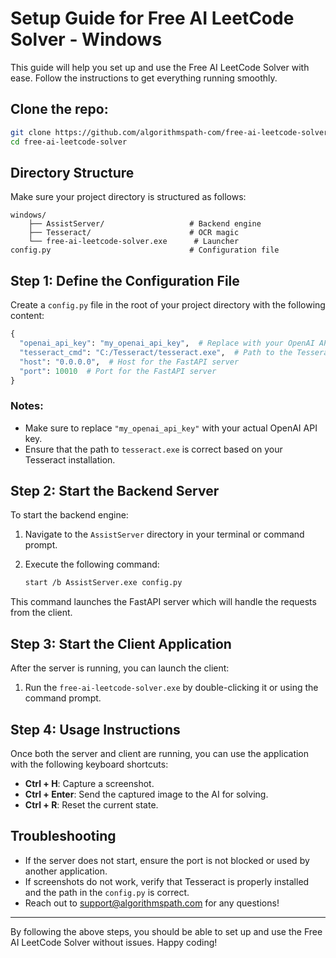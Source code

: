 # Setup Guide for Free AI LeetCode Solver - Windows
This guide will help you set up and use the Free AI LeetCode Solver with ease. Follow the instructions to get everything running smoothly.

## Clone the repo:

```bash
git clone https://github.com/algorithmspath-com/free-ai-leetcode-solver.git
cd free-ai-leetcode-solver
```

## Directory Structure

Make sure your project directory is structured as follows:

```
windows/
    ├── AssistServer/                   # Backend engine
    ├── Tesseract/                      # OCR magic
    └── free-ai-leetcode-solver.exe      # Launcher
config.py                               # Configuration file
```

## Step 1: Define the Configuration File

Create a `config.py` file in the root of your project directory with the following content:

```python
{
  "openai_api_key": "my_openai_api_key",  # Replace with your OpenAI API key
  "tesseract_cmd": "C:/Tesseract/tesseract.exe",  # Path to the Tesseract executable
  "host": "0.0.0.0",  # Host for the FastAPI server
  "port": 10010  # Port for the FastAPI server
}
```

### Notes:
- Make sure to replace `"my_openai_api_key"` with your actual OpenAI API key.
- Ensure that the path to `tesseract.exe` is correct based on your Tesseract installation.

## Step 2: Start the Backend Server

To start the backend engine:

1. Navigate to the `AssistServer` directory in your terminal or command prompt.
2. Execute the following command:

   ```bash
   start /b AssistServer.exe config.py
   ```

This command launches the FastAPI server which will handle the requests from the client.

## Step 3: Start the Client Application

After the server is running, you can launch the client:

1. Run the `free-ai-leetcode-solver.exe` by double-clicking it or using the command prompt.

## Step 4: Usage Instructions

Once both the server and client are running, you can use the application with the following keyboard shortcuts:

- **Ctrl + H**: Capture a screenshot.
- **Ctrl + Enter**: Send the captured image to the AI for solving.
- **Ctrl + R**: Reset the current state.

## Troubleshooting

- If the server does not start, ensure the port is not blocked or used by another application.
- If screenshots do not work, verify that Tesseract is properly installed and the path in the `config.py` is correct.
- Reach out to support@algorithmspath.com for any questions!

---

By following the above steps, you should be able to set up and use the Free AI LeetCode Solver without issues. Happy coding!
